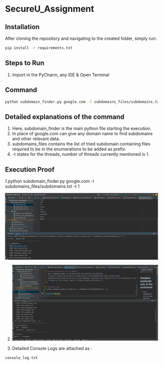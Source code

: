 # SecureU_Assignment

## Installation
After cloning the repository and navigating to the created folder, simply run:
```bash
pip install -r requirements.txt
```

## Steps to Run

1. Import in the PyCharm, any IDE & Open Terminal

## Command
```bash
python subdomain_finder.py google.com -l subdomains_files/subdomains.txt -t 1
```
## Detailed explanations of the command
1. Here, subdomain_finder is the main python file starting the execution. 
2. In place of google.com can give any domain name to find subdomains and other relevant data. 
3. subdomains_files contains the list of tried subdomain containing files required to be in the enumerations to be added as prefix. 
4. -t states for the threads, number of threads currently mentioned is 1.
###

## Execution Proof
1.python subdomain_finder.py google.com -l subdomains_files/subdomains.txt -t 1

![img.png](img.png)


2. ![img_1.png](img_1.png)

3. Detailed Console Logs are attached as :
```bash
console_log.txt
```

###
